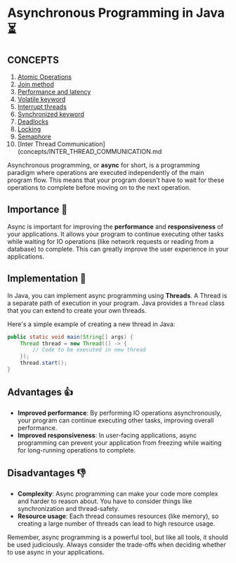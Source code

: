# Asynchronous Programming in Java :hourglass_flowing_sand:

## CONCEPTS

1. [Atomic Operations](concepts/ATOMIC.md)
2. [Join method](concepts/JOIN.md)
3. [Performance and latency](concepts/PERFORMANCE.md)
4. [Volatile keyword](concepts/VOLATILE.md)
5. [Interrupt threads](concepts/TERMINATION_THREAD.md)
6. [Synchronized keyword](concepts/SYNCHRONIZED.md)
7. [Deadlocks](concepts/DEADLOCKS.md)
8. [Locking](concepts/LOCKING.md)
9. [Semaphore](concepts/SEMAPHORE.md)
10. [Inter Thread Communication](concepts/INTER_THREAD_COMMUNICATION.md

Asynchronous programming, or **async** for short, is a programming paradigm where operations are executed independently of the main program flow. This means that your program doesn't have to wait for these operations to complete before moving on to the next operation.

## Importance :dart:

Async is important for improving the **performance** and **responsiveness** of your applications. It allows your program to continue executing other tasks while waiting for IO operations (like network requests or reading from a database) to complete. This can greatly improve the user experience in your applications.

## Implementation :wrench:

In Java, you can implement async programming using **Threads**. A Thread is a separate path of execution in your program. Java provides a `Thread` class that you can extend to create your own threads.

Here's a simple example of creating a new thread in Java:

```java
public static void main(String[] args) {
    Thread thread = new Thread(() -> {
        // Code to be executed in new thread
    });
    thread.start();
}
```

## Advantages :+1:

- **Improved performance**: By performing IO operations asynchronously, your program can continue executing other tasks, improving overall performance.
- **Improved responsiveness**: In user-facing applications, async programming can prevent your application from freezing while waiting for long-running operations to complete.

## Disadvantages :-1:

- **Complexity**: Async programming can make your code more complex and harder to reason about. You have to consider things like synchronization and thread-safety.
- **Resource usage**: Each thread consumes resources (like memory), so creating a large number of threads can lead to high resource usage.

Remember, async programming is a powerful tool, but like all tools, it should be used judiciously. Always consider the trade-offs when deciding whether to use async in your applications.